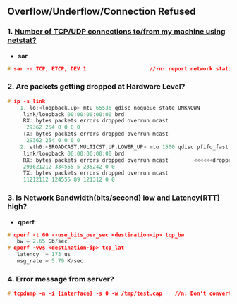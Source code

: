 ## Overflow/Underflow/Connection Refused

### 1. [Number of TCP/UDP connections to/from my machine using netstat?](/Operating_Systems/Linux/Administration/Commands/netstat/README.md)
  - **sar**
```c
# sar -n TCP, ETCP, DEV 1                    //-n: report network statistics
```
### 2. Are packets getting dropped at Hardware Level?
```c
# ip -s link
    1. lo:<loopback,up> mtu 65536 qdisc noqueue state UNKNOWN
     link/loopback 00:00:00:00:00 brd 
     RX: bytes packets errors dropped overrun mcast
      29362 254 0 0 0 0
     TX: bytes packets errors dropped overrun mcast
      29362 254 0 0 0 0
    2. eth0:<BROADCAST,MULTICST,UP,LOWER_UP> mtu 1500 qdisc pfifo_fast state UP qlen 1000
     link/loopback 00:00:00:00:00 brd 
     RX: bytes packets errors dropped overrun mcast        <<<<<<dropped
     293621212 334555 5 235242 0 0
     TX: bytes packets errors dropped overrun mcast
     11212112 124555 89 121312 0 0
```
### 3. Is Network Bandwidth(bits/second) low and Latency(RTT) high?
  - **qperf**
```c
# qperf -t 60 --use_bits_per_sec <destination-ip> tcp_bw
   bw = 2.65 Gb/sec
# qperf -vvs <destination-ip> tcp_lat
   latency  = 173 us
   msg_rate = 5.79 K/sec
 ```
### 4. Error message from server?
```c
# tcpdump -n -i {interface} -s 0 -w /tmp/test.cap    //n: Don't convert host addresses to short-names. 
```
